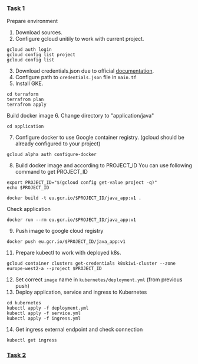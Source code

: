 ### Task 1

Prepare environment

1. Download sources.
2. Configure gcloud unitily to work with current project.  
```
gcloud auth login
gcloud config list project
gcloud config list
```
3. Download credentials.json due to official [documentation](https://www.terraform.io/docs/providers/google/index.html#authentication-json-file).
4. Configure path to ``credentials.json`` file in ``main.tf``
5. Install GKE.
```
cd terraform
terrafrom plan
terrafrom apply
```
Build docker image
6. Change directory to "application/java"
```
cd application
```
7. Configure docker to use Google container registry. (gcloud should be already configured to your project)
```
gcloud alpha auth configure-docker
```
8. Build docker image and according to PROJECT_ID
You can use following command to get PROJECT_ID
```
export PROJECT_ID="$(gcloud config get-value project -q)"
echo $PROJECT_ID
```
```
docker build -t eu.gcr.io/$PROJECT_ID/java_app:v1 .
```
Check application
```
docker run --rm eu.gcr.io/$PROJECT_ID/java_app:v1
```
9. Push image to google cloud registry
```
docker push eu.gcr.io/$PROJECT_ID/java_app:v1
```
11. Prepare kubectl to work with deployed k8s.
```
gcloud container clusters get-credentials k8skiwi-cluster --zone europe-west2-a --project $PROJECT_ID
```
12. Set correct ``image`` name in ``kubernetes/deployment.yml`` (from previous push)
13. Deploy application, service and ingress to Kubernetes
```
cd kubernetes
kubectl apply -f deployment.yml
kubectl apply -f service.yml
kubectl apply -f ingress.yml
```
14. Get ingress external endpoint and check connection
```
kubectl get ingress
```

### [Task 2](../blob/master/potgres/README.md)
